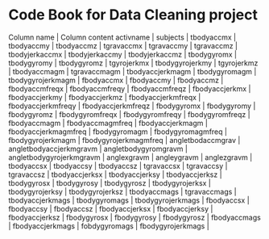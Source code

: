 Code Book for Data Cleaning project
===================

Column name | Column content
activname |
subjects |
tbodyaccmx |
tbodyaccmy |
tbodyaccmz |
tgravaccmx |
tgravaccmy |
tgravaccmz |
tbodyjerkaccmx |
tbodyjerkaccmy |
tbodyjerkaccmz |
tbodygyromx |
tbodygyromy |
tbodygyromz |
tgyrojerkmx |
tbodygyrojerkmy |
tgyrojerkmz |
tbodyaccmagm |
tgravaccmagm |
tbodyaccjerkmagm |
tbodygyromagm |
tbodygyrojerkmagm |
fbodyaccmx |
fbodyaccmy |
fbodyaccmz |
fbodyaccmfreqx |
fbodyaccmfreqy |
fbodyaccmfreqz |
fbodyaccjerkmx |
fbodyaccjerkmy |
fbodyaccjerkmz |
fbodyaccjerkmfreqx |
fbodyaccjerkmfreqy |
fbodyaccjerkmfreqz |
fbodygyromx |
fbodygyromy |
fbodygyromz |
fbodygyromfreqx |
fbodygyromfreqy |
fbodygyromfreqz |
fbodyaccmagm |
fbodyaccmagmfreq |
fbodyaccjerkmagm |
fbodyaccjerkmagmfreq |
fbodygyromagm |
fbodygyromagmfreq |
fbodygyrojerkmagm |
fbodygyrojerkmagmfreq |
angletbodaccmgrav |
angletbodyaccjerkmgravm |
angletbodygyromgravm |
angletbodygyrojerkmgravm |
anglexgravm |
angleygravm |
anglezgravm |
tbodyaccsx |
tbodyaccsy |
tbodyaccsz |
tgravaccsx |
tgravaccsy |
tgravaccsz |
tbodyaccjerksx |
tbodyaccjerksy |
tbodyaccjerksz |
tbodygyrosx |
tbodygyrosy |
tbodygyrosz |
tbodygyrojerksx |
tbodygyrojerksy |
tbodygyrojerksz |
tbodyaccmags |
tgravaccmags |
tbodyaccjerkmags |
tbodygyromags |
tbodygyrojerkmags |
fbodyaccsx |
fbodyaccsy |
fbodyaccsz |
fbodyaccjerksx |
fbodyaccjerksy |
fbodyaccjerksz |
fbodygyrosx |
fbodygyrosy |
fbodygyrosz |
fbodyaccmags |
fbodyaccjerkmags |
fobdygyromags |
fbodygyrojerkmags |